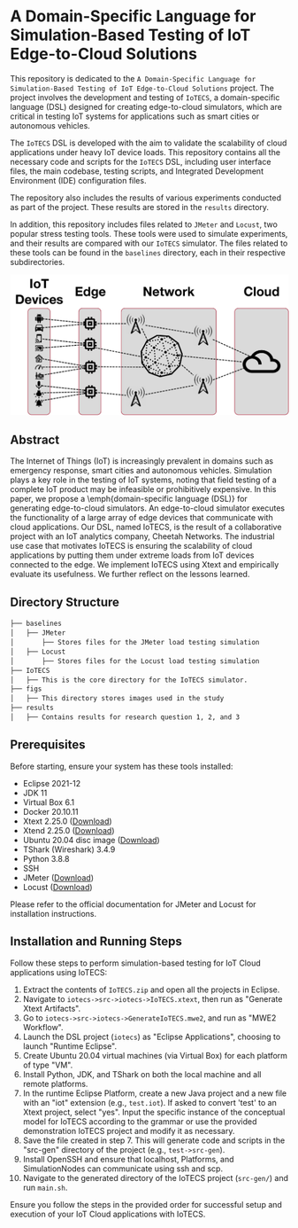# A Domain-Specific Language for Simulation-Based Testing of IoT Edge-to-Cloud Solutions

This repository is dedicated to the `A Domain-Specific Language for Simulation-Based Testing of IoT Edge-to-Cloud Solutions` project. The project involves the development and testing of `IoTECS`, a domain-specific language (DSL) designed for creating edge-to-cloud simulators, which are critical in testing IoT systems for applications such as smart cities or autonomous vehicles.

The `IoTECS` DSL is developed with the aim to validate the scalability of cloud applications under heavy IoT device loads. This repository contains all the necessary code and scripts for the `IoTECS` DSL, including user interface files, the main codebase, testing scripts, and Integrated Development Environment (IDE) configuration files.

The repository also includes the results of various experiments conducted as part of the project. These results are stored in the `results` directory.

In addition, this repository includes files related to `JMeter` and `Locust`, two popular stress testing tools. These tools were used to simulate experiments, and their results are compared with our `IoTECS` simulator. The files related to these tools can be found in the `baselines` directory, each in their respective subdirectories.


![Edge to Cloud Communication Diagram](figs/EdgeToCloudCommunication.jpg)

## Abstract

The Internet of Things (IoT) is increasingly prevalent in domains such as emergency response, smart cities and autonomous vehicles. Simulation plays a key role in the testing of IoT systems, noting that field testing of a complete IoT product may be infeasible or prohibitively expensive. In this paper, we propose a \emph{domain-specific language (DSL)} for generating edge-to-cloud simulators. An edge-to-cloud simulator executes the functionality of a large array of edge devices that communicate with cloud applications. Our DSL, named IoTECS, is the result of a collaborative project with an IoT analytics company, Cheetah Networks. 
The industrial use case that motivates IoTECS is ensuring the scalability of cloud applications by putting them under extreme loads from IoT devices connected to the edge. We implement IoTECS using Xtext and empirically evaluate its usefulness. We further reflect on the lessons learned.

## Directory Structure

```bash
├── baselines
│   ├── JMeter
│       ├── Stores files for the JMeter load testing simulation
│   ├── Locust
│       ├── Stores files for the Locust load testing simulation
├── IoTECS
│   ├── This is the core directory for the IoTECS simulator.
├── figs
│   ├── This directory stores images used in the study
├── results
│   ├── Contains results for research question 1, 2, and 3


```

## Prerequisites

Before starting, ensure your system has these tools installed:

- Eclipse 2021-12
- JDK 11
- Virtual Box 6.1
- Docker 20.10.11
- Xtext 2.25.0 ([Download](https://www.eclipse.org/Xtext/))
- Xtend 2.25.0 ([Download](https://www.eclipse.org/Xtend/))
- Ubuntu 20.04 disc image ([Download](https://ubuntu.com/download/desktop/))
- TShark (Wireshark) 3.4.9
- Python 3.8.8
- SSH
- JMeter ([Download](https://jmeter.apache.org/))
- Locust ([Download](https://locust.io/))

Please refer to the official documentation for JMeter and Locust for installation instructions.


## Installation and Running Steps

Follow these steps to perform simulation-based testing for IoT Cloud applications using IoTECS:

1. Extract the contents of `IoTECS.zip` and open all the projects in Eclipse.
2. Navigate to `iotecs->src->iotecs->IoTECS.xtext`, then run as "Generate Xtext Artifacts".
3. Go to `iotecs->src->iotecs->GenerateIoTECS.mwe2`, and run as "MWE2 Workflow".
4. Launch the DSL project (`iotecs`) as "Eclipse Applications", choosing to launch "Runtime Eclipse".
5. Create Ubuntu 20.04 virtual machines (via Virtual Box) for each platform of type "VM".
6. Install Python, JDK, and TShark on both the local machine and all remote platforms.
7. In the runtime Eclipse Platform, create a new Java project and a new file with an "iot" extension (e.g., `test.iot`). If asked to convert 'test' to an Xtext project, select "yes". Input the specific instance of the conceptual model for IoTECS according to the grammar or use the provided demonstration IoTECS project and modify it as necessary.
8. Save the file created in step 7. This will generate code and scripts in the "src-gen" directory of the project (e.g., `test->src-gen`).
9. Install OpenSSH and ensure that localhost, Platforms, and SimulationNodes can communicate using ssh and scp.
10. Navigate to the generated directory of the IoTECS project (`src-gen/`) and run `main.sh`.

Ensure you follow the steps in the provided order for successful setup and execution of your IoT Cloud applications with IoTECS.
